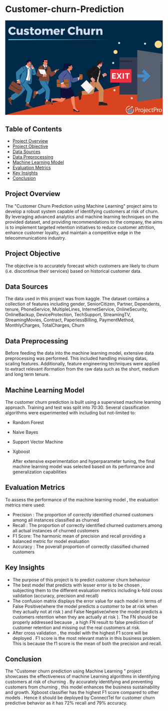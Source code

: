 # Customer-churn-Prediction

![](image.png)



## Table of Contents
- [Project Overview](#project-overview)
- [Project Objective](#project-objective)
- [Data Sources](#data-sources)
- [Data Preprocessing](#data-preprocessing)
- [Machine Learning Model](#machine-learning-model)
- [Evaluation Metrics](#evaluation-metrics)
- [Key Insights](#key-insights)
- [Conclusion](#conclusion)


## Project Overview
The "Customer Churn Prediction using Machine Learning" project aims to develop a robust system capable of identifying customers at risk of churn. By leveraging advanced analytics and machine learning techniques on the provided dataset, and providing recommendations to the company, the aims is to implement targeted retention initiatives to reduce customer attrition, enhance customer loyalty, and maintain a competitive edge in the telecommunications industry.

## Project Objective
The objective is to accurately forecast which customers are likely to churn (i.e. discontinue their services) based on historical customer data. 

## Data Sources
 The data used in this project was from kaggle. The dataset contains a collection of features including	gender, SeniorCitizen, Partner, Dependents, tenure,	 PhoneService, MultipleLines, InternetService, OnlineSecurity, OnlineBackup,	 DeviceProtection, TechSupport, StreamingTV, StreamingMovies, Contract,	 PaperlessBilling, PaymentMethod, MonthlyCharges, TotalCharges, Churn

 ## Data Preprocessing
 Before feeding the data into the machine learning model, extensive data preprocessing was performed. This included handling missing datas, scaling features. Additionally, feature engineering techniques were applied to extract relevant iformation from the raw data such as the short, medium and long term tenure.

 ## Machine Learning Model 
 The customer churn prediction is built using a supervised machine learning approach. Training and test was split into 70:30. Several classification algorithms were experimented with including but not-limited to:
 - Random Forest
 - Naive Bayes
 - Support Vector Machine
 - Xgboost 

   After extensive experimentation and hyperparameter tuning, the final machine learning model was selected based on its performance and generalization capabilities

 ## Evaluation Metrics
   To assess the performance of the machine learning model , the evaluation metrics mere used:
   - Precision : The proportion of correctly identified churned customers among all instances classified as churned
   - Recall : The proportion of correctly identified  churned customers among all actual instances of churned customers
   - F1 Score: The harmonic mean of precision and recall providing a balanced metric for model evaluation
   - Accuracy : The poverall proportion of correctly classified churned customers

  ## Key Insights
  - The purpose of this project is to predict customer churn behaviour
  - The best model that predicts with lesser error is to be chosen , subjecting them to the different evaluation metrics including k-fold cross validation (accuracy, precision and recall)
  - The confusion matrix displays the error value for each model in terms of False Positive(where the model predicts a customer to be at risk when they actually not at risk ) and False Negative(where the model predicts a customers retention when they are actually at risk ). The FN should be properly addressed because , a high FN result to false prediiction of customer retention and missing out the real customers at risk.
  - After cross validation , the model with the highest F1 score will be deployed . F1 score is the most relevant matrix in this business problem. This is because the f1 score is the mean of both the precision and recall.  

## Conclusion
The "Customer churn prediction using Machine Learning " project showcases the effectiveness of machine Learning algorithms in identifying customers at risk of churning . By accurately identifying and preventing customers from churning , this model enhances the business sustainability and growth. Xgboost classifier has the highest F1 score compared to other models . Hence it should be deployed by ConnectTel for customer churn predictive behavior as it has 72% recall and 79% accuracy.



